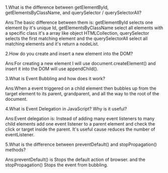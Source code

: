 1.What is the difference between getElementById, getElementsByClassName, and querySelector / querySelectorAll?

Ans:The basic difference between them is: getElementById selects one element by it's unique Id, getElementsByClassName select all elements with a specific class it's a array like object HTMLCollection, querySelector selects the first matching element and the querySelectorAll select all matching elements and it's return a nodeList.

2.How do you create and insert a new element into the DOM?

Ans:For creating a new element I will use document.createElement() and insert it into the DOM will use appendChild().

3.What is Event Bubbling and how does it work?

Ans:When a event triggered on a child element then bubbles up from the target element to its parent, grandparent, and all the way to the root of the document.

4.What is Event Delegation in JavaScript? Why is it useful?

Ans:Event delegation is: Instead of adding many event listeners to many child elements add one event listener to a parent element and check the click or target inside the parent. It's useful cause reduces the number of eventListener.

5.What is the difference between preventDefault() and stopPropagation() methods?

Ans:preventDefault() is Stops the default action of browser. and the stopPropagation() Stops the event from bubbling.